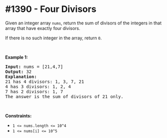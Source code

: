 # \#1390 - Four Divisors
<p>Given an integer array <code>nums</code>, return the sum of divisors of the integers in that array that have exactly four divisors.</p>

<p>If there is no such integer in the array, return <code>0</code>.</p>

<p>&nbsp;</p>
<p><strong>Example 1:</strong></p>

<pre>
<strong>Input:</strong> nums = [21,4,7]
<strong>Output:</strong> 32
<b>Explanation:</b>
21 has 4 divisors: 1, 3, 7, 21
4 has 3 divisors: 1, 2, 4
7 has 2 divisors: 1, 7
The answer is the sum of divisors of 21 only.
</pre>

<p>&nbsp;</p>
<p><strong>Constraints:</strong></p>

<ul>
	<li><code>1 &lt;= nums.length &lt;= 10^4</code></li>
	<li><code>1 &lt;= nums[i] &lt;= 10^5</code></li>
</ul>
